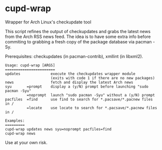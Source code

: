 # cupd-wrap
Wrapper for Arch Linux's checkupdate tool

This script refines the output of checkupdates and grabs
the latest news from the Arch RSS news feed. The idea is to
have some extra info before commiting to grabbing a fresh copy
of the package database via pacman -Sy.

Prerequisites: checkupdates (in pacman-contrib), xmllint (in libxml2).

    Usage: cupd-wrap [ARGS]
    =======================
    updates              execute the checkupdates wrapper module
                         (exits with code 1 if there are no new packages)
    news                 fetch and display the latest Arch news
    syu       =prompt    display a (y/N) prompt before launching "sudo pacman -Syu"
              =noprompt  launch "sudo pacman -Syu" without a (y/N) prompt
    pacfiles  =find      use find to search for *.pacsave/*.pacnew files in /
              =locate    use locate to search for *.pacsave/*.pacnew files in /
    
    Examples:
    =========
    cupd-wrap updates news syu=noprompt pacfiles=find
    cupd-wrap news

Use at your own risk.